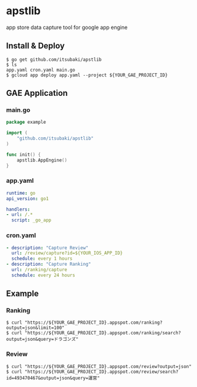 # apstlib
app store data capture tool for google app engine


## Install & Deploy

```console
$ go get github.com/itsubaki/apstlib
$ ls
app.yaml cron.yaml main.go
$ gcloud app deploy app.yaml --project ${YOUR_GAE_PROJECT_ID}
```

## GAE Application

### main.go

```go
package example

import (
	"github.com/itsubaki/apstlib"
)

func init() {
	apstlib.AppEngine()
}
```

### app.yaml

```yaml
runtime: go
api_version: go1

handlers:
- url: /.*
  script: _go_app
```

### cron.yaml

```yaml
- description: "Capture Review"
  url: /review/capture?id=${YOUR_IOS_APP_ID}
  schedule: every 1 hours
- description: "Capture Ranking"
  url: /ranking/capture
  schedule: every 24 hours
```

## Example

### Ranking

```console
$ curl "https://${YOUR_GAE_PROJECT_ID}.appspot.com/ranking?output=json&limit=100"
$ curl "https://${YOUR_GAE_PROJECT_ID}.appspot.com/ranking/search?output=json&query=ドラゴンズ"
```

### Review

```console
$ curl "https://${YOUR_GAE_PROJECT_ID}.appspot.com/review?output=json"
$ curl "https://${YOUR_GAE_PROJECT_ID}.appspot.com/review/search?id=493470467&output=json&query=運営"
```
